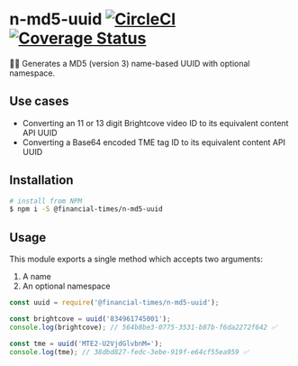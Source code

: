 # n-md5-uuid [![CircleCI](https://circleci.com/gh/Financial-Times/n-md5-uuid.svg?style=svg)](https://circleci.com/gh/Financial-Times/n-md5-uuid) [![Coverage Status](https://coveralls.io/repos/github/Financial-Times/n-md5-uuid/badge.svg?branch=master)](https://coveralls.io/github/Financial-Times/n-md5-uuid?branch=master)

👩‍🚀 Generates a MD5 (version 3) name-based UUID with optional namespace.

## Use cases

- Converting an 11 or 13 digit Brightcove video ID to its equivalent content API UUID
- Converting a Base64 encoded TME tag ID to its equivalent content API UUID

## Installation

```sh
# install from NPM
$ npm i -S @financial-times/n-md5-uuid
```

## Usage

This module exports a single method which accepts two arguments:

1. A name
2. An optional namespace

```js
const uuid = require('@financial-times/n-md5-uuid');

const brightcove = uuid('834961745001');
console.log(brightcove); // 564b8be3-0775-3531-b87b-f6da2272f642 ✅

const tme = uuid('MTE2-U2VjdGlvbnM=');
console.log(tme); // 38dbd827-fedc-3ebe-919f-e64cf55ea959 ✅
```
